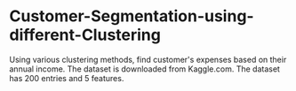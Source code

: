 # Customer-Segmentation-using-different-Clustering
Using various clustering methods, find customer's expenses based on their annual income. The dataset is downloaded from Kaggle.com.  The dataset has 200 entries and 5 features.
